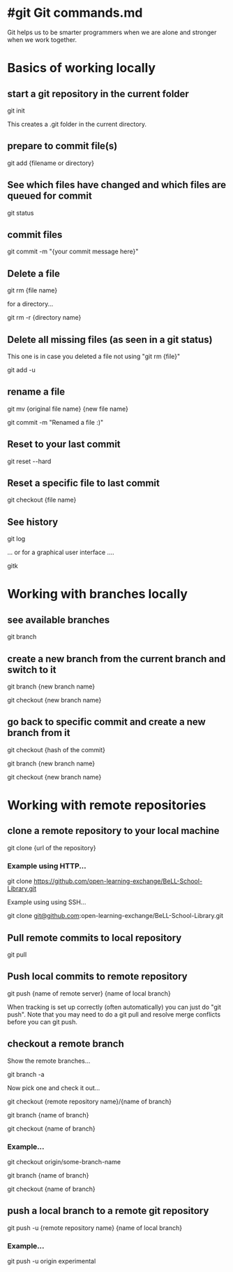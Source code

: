 # #git Git commands.md

Git helps us to be smarter programmers when we are alone and stronger when we work together.

# Basics of working locally


## start a git repository in the current folder
git init

This creates a .git folder in the current directory.


## prepare to commit file(s)
git add {filename or directory}


## See which files have changed and which files are queued for commit
git status


## commit files
git commit -m "{your commit message here}"


## Delete a file
git rm {file name}

for a directory...

git rm -r {directory name}


## Delete all missing files (as seen in a git status)
This one is in case you deleted a file not using "git rm {file}"

git add -u


## rename a file
git mv {original file name} {new file name}

git commit -m "Renamed a file :)"

## Reset to your last commit
git reset --hard

## Reset a specific file to last commit
git checkout {file name}


## See history
git log

... or for a graphical user interface ....

gitk



# Working with branches locally

## see available branches
git branch

## create a new branch from the current branch and switch to it
git branch {new branch name}

git checkout {new branch name}

## go back to specific commit and create a new branch from it
git checkout {hash of the commit}

git branch {new branch name}

git checkout {new branch name}



# Working with remote repositories

## clone a remote repository to your local machine
git clone {url of the repository}

### Example using HTTP... 

git clone https://github.com/open-learning-exchange/BeLL-School-Library.git

Example using using SSH...

git clone git@github.com:open-learning-exchange/BeLL-School-Library.git


## Pull remote commits to local repository
git pull


## Push local commits to remote repository
git push {name of remote server} {name of local branch}

When tracking is set up correctly (often automatically) you can just do "git push".  Note that you may need to do a git pull and resolve merge conflicts before you can git push.


## checkout a remote branch
Show the remote branches...

git branch -a

Now pick one and check it out...

git checkout {remote repository name}/{name of branch}

git branch {name of branch}

git checkout {name of branch}


### Example...

git checkout origin/some-branch-name

git branch {name of branch}

git checkout {name of branch}


## push a local branch to a remote git repository
git push -u {remote repository name} {name of local branch}

### Example...
git push -u origin experimental






